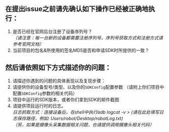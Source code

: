 
## 在提出issue之前请先确认如下操作已经被正确地执行：
1. 是否已经在官网后台注册了设备序列号？  
  *（请注意：每一台新的设备都需要注册序列号，序列号获取方式和注册方式请参考官网文档）*
2. 当前项目的包名&所使用的签名MD5是否和申请SDK时所提供的一致？

## 然后请依照如下方式描述你的问题：
1. 请描述你遇到的问题的具体表现以及复现步骤：
2. 请提供你的设备型号/类型、以及你的`SDKConfig`配置参数
（请附上你们项目中配置`SDKConfig`参数的相关代码）
3. 项目中运行的SDK版本，或者你们拿到SDK的邮件截图
4. 请提供项目运行时的日志。  
*日志抓取方式：连接设备后，在shell中执行adb logcat -v > (请在此处填写日志保存路径，例如: Users/robot/Desktop/robotLog.txt)*  
*（另，如果是摄像头采集数据相关问题，也请提供调用摄像头相关代码）*
